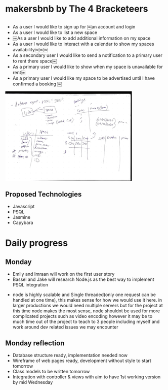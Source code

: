 # makersbnb by The 4 Bracketeers

## 
* As a user I would like to sign up for ￼an account and login
* As a user I would like to list a new space
* ￼As a user I would like to add additional information on my space
* As a user I would like to interact with a calendar to show my spaces availability￼￼￼
* As a secondary user I would like to send a notification to a primary user to rent there space￼
* As a primary user I would like to show when my space is unavailable for rent￼
* As a primary user I would like my space to be advertised until I have confirmed a booking ￼

<img alt="Plan" src="./images/planning.jpg" width="400px" style="display: block;" />

## Proposed Technologies
- Javascript
- PSQL
- Jasmine
- Capybara


# Daily progress 
## Monday
* Emily and Imraan will work on the first user story
* Bassel and Jake will research Node.js as the best way to implement PSQL integration
- node is highly scalable and Single threaded(only one request can be handled at one time), this makes sense for how we would use it here. in larger productions we would need multiple servers but for the project at this time node makes the most sense, node shouldnt be used for more complicated projects such as video encoding 
however it may be to much time out of the project to teach to 3 people including myself and work around dev related issues we may encounter 

## Monday reflection
- Database structure ready, implementation needed now
- Wireframe of web pages ready, development without style to start tomorrow
- Class models to be written tomorrow
- Integration with controller & views with aim to have 1st working version by mid Wednesday